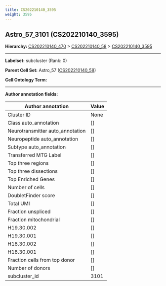 ```yaml
---
title: CS202210140_3595
weight: 3595
---
```

## Astro_57_3101 (CS202210140_3595)
<b>Hierarchy: </b>
[CS202210140_470](../CS202210140_470) >
[CS202210140_58](../CS202210140_58) >
[CS202210140_3595](../CS202210140_3595)

---


**Labelset:** subcluster (Rank: 0)

**Parent Cell Set:** Astro_57 ([CS202210140_58](../CS202210140_58))



**Cell Ontology Term:** 

[MARKER GENES.]: #


---

[TRANSFERRED ANNOTATIONS.]: #


[AUTHOR ANNOTATION FIELDS.]: #


**Author annotation fields:**

| Author annotation | Value |
|-------------------|-------|
|Cluster ID|None|
|Class auto_annotation|[]|
|Neurotransmitter auto_annotation|[]|
|Neuropeptide auto_annotation|[]|
|Subtype auto_annotation|[]|
|Transferred MTG Label|[]|
|Top three regions|[]|
|Top three dissections|[]|
|Top Enriched Genes|[]|
|Number of cells|[]|
|DoubletFinder score|[]|
|Total UMI|[]|
|Fraction unspliced|[]|
|Fraction mitochondrial|[]|
|H19.30.002|[]|
|H19.30.001|[]|
|H18.30.002|[]|
|H18.30.001|[]|
|Fraction cells from top donor|[]|
|Number of donors|[]|
|subcluster_id|3101|
